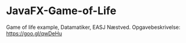 # JavaFX-Game-of-Life
Game of life example, Datamatiker, EASJ Næstved. Opgavebeskrivelse: https://goo.gl/qwDeHu 
